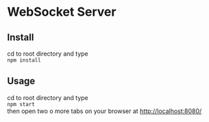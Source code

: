# WebSocket Server  

## Install  
cd to root directory and type  
`npm install`  

## Usage  
cd to root directory and type  
`npm start`  
then open two o more tabs on your browser at [http://localhost:8080/](http://localhost:8080/)